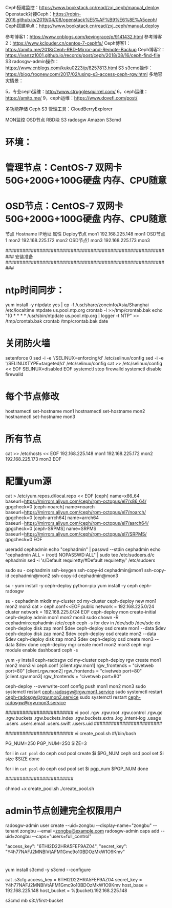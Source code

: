 Ceph搭建监控：https://www.bookstack.cn/read/zxj_ceph/manual_deploy
Openstack对接Ceph：https://robin-2016.github.io/2019/04/08/openstack%E5%AF%B9%E6%8E%A5ceph/
Ceph搭建单点：https://www.bookstack.cn/read/zxj_ceph/manual_deploy

参考博客1：https://www.cnblogs.com/kevingrace/p/9141432.html
参考博客2：https://www.kclouder.cn/centos-7-cephfs/
Ceph博客1：https://amito.me/2018/Ceph-RBD-Mirror-and-Remote-Backup
Ceph博客2：https://ivanzz1001.github.io/records/post/ceph/2018/08/16/ceph-find-file
S3 radosgw-admin操作：https://www.cnblogs.com/kuku0223/p/8257813.html
S3 s3cmd操作：https://blog.frognew.com/2017/02/using-s3-access-ceph-rgw.html
多地容灾情景：

5，专业ceph运维：http://www.strugglesquirrel.com/
6，ceph运维：https://amito.me/
9，ceph运维：https://www.dovefi.com/post/

多功能存储 Ceph S3 管理工具：CloudBerryExplorer

MON监控
OSD节点
RBD块
S3 radosgw
Amazon S3cmd

# 环境：
# 管理节点：CentOS-7  双网卡 50G+200G+100G硬盘  内存、CPU随意
# OSD节点：CentOS-7  双网卡 50G+200G+100G硬盘  内存、CPU随意

节点	    Hostname	IP地址	            属性
Deploy节点	mon1      192.168.225.148       mon1
OSD节点1  	mon2	  192.168.225.172	    mon2
OSD节点1  	mon3	  192.168.225.173	    mon3

########################################################### 安装准备  ###########################################################

# ntp时间同步：
yum install -y ntpdate
yes | cp -f /usr/share/zoneinfo/Asia/Shanghai /etc/localtime
ntpdate us.pool.ntp.org
crontab -l >>/tmp/crontab.bak
echo "10 * * * * /usr/sbin/ntpdate us.pool.ntp.org | logger -t NTP" >> /tmp/crontab.bak
crontab /tmp/crontab.bak
date
# 关闭防火墙
setenforce 0
sed -i -e '/SELINUX=enforcing/d' /etc/selinux/config
sed -i -e '/SELINUXTYPE=targeted/d' /etc/selinux/config
cat >> /etc/selinux/config << EOF
SELINUX=disabled
EOF
systemctl stop firewalld
systemctl disable firewalld

# 每个节点修改
hostnamectl set-hostname mon1
hostnamectl set-hostname mon2
hostnamectl set-hostname mon3
# 所有节点
cat >> /etc/hosts << EOF
192.168.225.148    mon1
192.168.225.172    mon2 
192.168.225.173    mon3
EOF

# 配置yum源
cat > /etc/yum.repos.d/local.repo << EOF
[ceph]
name=x86_64
baseurl=https://mirrors.aliyun.com/ceph/rpm-octopus/el7/x86_64/
gpgcheck=0
[ceph-noarch]
name=noarch
baseurl=https://mirrors.aliyun.com/ceph/rpm-octopus/el7/noarch/
gpgcheck=0
[ceph-arrch64]
name=arrch64
baseurl=https://mirrors.aliyun.com/ceph/rpm-octopus/el7/aarch64/
gpgcheck=0
[ceph-SRPMS]
name=SRPMS
baseurl=https://mirrors.aliyun.com/ceph/rpm-octopus/el7/SRPMS/
gpgcheck=0
EOF

useradd cephadmin 
echo "cephadmin" | passwd --stdin cephadmin 
echo "cephadmin ALL = (root) NOPASSWD:ALL" | sudo tee /etc/sudoers.d/c ephadmin 
sed -i 's/Default requiretty/#Default requiretty/' /etc/sudoers

sudo su - cephadmin 
ssh-keygen 
ssh-copy-id cephadmin@mon1 
ssh-copy-id cephadmin@mon2 
ssh-copy-id cephadmin@mon3

su -
yum install -y ceph-deploy python-pip
yum install -y ceph ceph-radosgw

su - cephadmin 
mkdir my-cluster 
cd my-cluster 
ceph-deploy new mon1 mon2 mon3
cat > ceph.conf<<EOF
public network = 192.168.225.0/24 
cluster network = 192.168.225.0/24
EOF
ceph-deploy mon create-initial
ceph-deploy admin mon1 mon2 mon3
sudo chown -R cephadmin:cephadmin /etc/ceph
ceph -s
for dev in /dev/sdb /dev/sdc
do
ceph-deploy disk zap mon1 $dev 
ceph-deploy osd create mon1 --data $dev 
ceph-deploy disk zap mon2 $dev 
ceph-deploy osd create mon2 --data $dev 
ceph-deploy disk zap mon3 $dev 
ceph-deploy osd create mon3 --data $dev 
done
ceph-deploy mgr create mon1 mon2 mon3
ceph mgr module enable dashboard
ceph -s

yum -y install ceph-radosgw
cd my-cluster
ceph-deploy rgw create mon1 mon2 mon3
vi ceph.conf
[client.rgw.mon1] 
rgw_frontends = "civetweb port=80" 
[client.rgw.mon2] 
rgw_frontends = "civetweb port=80" 
[client.rgw.mon3] 
rgw_frontends = "civetweb port=80"

ceph-deploy --overwrite-conf config push mon1 mon2 mon3
sudo systemctl restart ceph-radosgw@rgw.mon1.service 
sudo systemctl restart ceph-radosgw@rgw.mon2.service 
sudo systemctl restart ceph-radosgw@rgw.mon3.service

########################
vi pool 
.rgw
.rgw.root
.rgw.control
.rgw.gc
.rgw.buckets
.rgw.buckets.index
.rgw.buckets.extra
.log
.intent-log
.usage
.users
.users.email
.users.swift
.users.uid
########################

########################
vi create_pool.sh 
#!/bin/bash

PG_NUM=250
PGP_NUM=250
SIZE=3

for i in `cat pool`
        do
        ceph osd pool create $i $PG_NUM
        ceph osd pool set $i size $SIZE
        done

for i in `cat pool`
        do
        ceph osd pool set $i pgp_num $PGP_NUM
        done

########################

chmod +x create_pool.sh 
./create_pool.sh

# admin节点创建完全权限用户
radosgw-admin user create --uid=zongbu --display-name="zongbu" -- tenant zongbu  --email=zongbu@example.com
radosgw-admin caps add --uid=zongbu --caps="users=full_control"

"access_key": "6THI2D22HRA5FEF9AZ04",
"secret_key": "Y4h77NAFJ2MNBlVtAFM1Gmc9o10BDOzMkW1O9Kmv"

# 
yum install s3cmd -y
s3cmd --configure

cat .s3cfg
access_key = 6THI2D22HRA5FEF9AZ04
secret_key = Y4h77NAFJ2MNBlVtAFM1Gmc9o10BDOzMkW1O9Kmv
host_base = 192.168.225.148
host_bucket = %(bucket).192.168.225.148

s3cmd mb s3://first-bucket